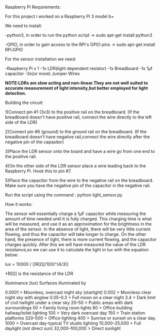 Raspberry Pi Requirements:

For this project i worked on a Raspberry Pi 3 model b+

We need to install:

-python3, in order to run the python script -> sudo apt-get install python3

-GPIO, in order to gain access to the RPi's GPIO pins -> sudo apt-get install RPi.GPIO

For the sensor installation we need:

-Raspberry Pi x 1
-1x LDR(light dependent resistor)
-1x Breadboard
-1x 1µf capacitor
-3x(or more) Jumper Wires

**NOTE:LDRs are slow acting and non-linear.They are not well suited to accurate measurement of light intensity,but 
better employed for light detection.**

Building the circuit:

1)Connect pin #1 (3v3) to the positive rail on the breadboard.
(If the breadboard doesn't have positive rail, connect the wire directly to the left side of the LDR)

2)Connect pin #6 (ground) to the ground rail on the breadboard.
(If the breadboard doesn't have negative rail,connect the wire directly after the negative pin of the capasitor)

3)Place the LDR sensor onto the board and have a wire go from one end to the positive rail.

4)On the other side of the LDR sensor place a wire leading back to the Raspberry Pi. Hook this to pin #7.

5)Place the capacitor from the wire to the negative rail on the breadboard. Make sure you have the negative 
pin of the capacitor in the negative rail.
 
Run the script using the command : python light_sensor.py

How it works:

The sensor will essentially charge a 1µF capacitor while measuring the amount of time needed until it 
is fully charged. This charging time is what will be measured, and use it as an approximation 
for the brightness in the area of the sensor. In the absence of light, there will be very little current flowing, 
and thus the capacitor will take longer to charge. On the other hand, 
the presence of light, there is more current flowing, and the capacitor charges quickly.
After this we will have measured the value of the LDR resistance,so we can use it to calculate the light in lux with 
the equation below:

lux = 10000 / [(R[Ω]/100)^(4/3)]

*R[Ω] is the resistance of the LDR


Illuminance (lux)	Surfaces illuminated by

0.0001   	  >      Moonless, overcast night sky (starlight)
0.002	       >         Moonless clear night sky with airglow
0.05–0.3	    >    Full moon on a clear night
3.4	         >       Dark limit of civil twilight under a clear sky
20–50	        >        Public areas with dark surroundings
50	           >     Family living room lights
80	           >     Office building hallway/toilet lighting
100	          >      Very dark overcast day
150	          >      Train station platforms
320–500	       >         Office lighting
400	           >     Sunrise or sunset on a clear day.
1000	           >     Overcast day-typical TV studio lighting
10,000–25,000	   >     Full daylight (not direct sun)
32,000–100,000	   >     Direct sunlight


